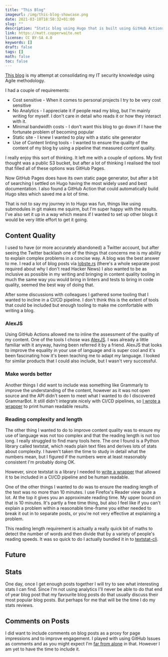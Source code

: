 ```yaml
---
title: "This Blog"
imageurl: /img/this-blog-showcase.png
date: 2021-03-10T18:50:32+01:00
slug: ""
description: "Static blog using Hugo that is built using GitHub Actions."
link: https://matt.copperwaite.net
license: CC BY-SA 4.0
keywords: []
draft: false
tags: []
math: false
toc: false
---
```


[This blog](https://matt.copperwaite.net) is my attempt at consolidating my IT security knowledge using Agile methodology.

I had a couple of requirements:

* Cost sensitive - When it comes to personal projects I try to be very cost sensitive
* No Analytics - I appreciate it if people read my blog, but I'm mainly writing for myself. I don't care in detail who reads it or how they interact with it.
* Minimal bandwidth costs - I don't want this blog to go down if I have the fortunate problem of becoming popular
* Static site - I knew I wanted to play with a static site generator
* Use of Content linting tools - I wanted to ensure the quality of the content of my blog by using a pipeline that measured content quality.

I really enjoy this sort of thinking. It left me with a couple of options. My first thought was a public S3 bucket, but after a lot of thinking I realised the tool that filled all of these options was GitHub Pages.

Now GitHub Pages does have its own static page generator, but after a bit of searching I settled on Hugo having the most widely used and best documentation. I also found a GitHub Action that could automatically build Hugo sites which saved me a lot of time.

That is not to say my journey in to Hugo was fun, things like using submodules in git makes me squirm, but I'm super happy with the results. I've also set it up in a way which means if I wanted to set up other blogs it would be very little effort to get it going.

## Content Quality

I used to have (or more accurately abandoned) a Twitter account, but after seeing the Twitter backlash one of the things that concerns me is my ability to explain complex problems in a concise way. A blog was the best answer to me. I read a lot of blog posts via [lobste.rs](https://losbte.rs) (there's a whole separate post required about why I don't read Hacker News) I also wanted to be as inclusive as possible in my writing and bringing in content quality tooling in much the same way you would bring in linters and tests to bring in code quality, seemed the best way of doing that.

After some discussions with colleagues I gathered some tooling that I wanted to incline in a CI/CD pipeline. I don't think this is the extent of tools that could be included but enough tooling to make me comfortable with writing a blog.

### AlexJS

Using GitHub Actions allowed me to inline the assessment of the quality of my content. One of the tools I chose was [AlexJS](https://alexjs.com/). I was already a little familiar with it anyway, having been referred it by a friend. AlexJS that looks to improve the equality in your use of language and is super cool and it's been fascinating how it's been teaching me to adapt my language. I looked for similar products that I could also include, but I wasn't very successful.

### Make words better

Another things I did want to include was something like Grammarly to improve the understanding of the content, however as it was not open source and the API didn't seem to meet what I wanted to do I discovered GrammarBot. It still didn't integrate nicely with CI/CD pipelines, so [I wrote a wrapper](https://github.com/yamatt/python3-hemoglobin) to print human readable results.

### Reading complexity and length

The other thing I wanted to do to improve content quality was to ensure my use of language was not too complex and that the reading length is not too long. I really struggled to find many tools here. The one I found is a Python library called textstat, which reads plain text files and derives lots of stats about complexity. I haven't taken the time to study in detail what the numbers mean, but I figured if the numbers were at least reasonably consistent I'm probably doing OK.

However, since textstat is a library I needed to [write a wrapper](https://github.com/yamatt/python3-textstat-cli) that allowed it to be included in a CI/CD pipeline and be human readable.

One of the other things I wanted to do was to ensure the reading length of the text was no more than 10 minutes. I use Firefox's Reader view quite a lot. At the top it gives you an approximate reading time. My upper bound on that is 10 minutes. It's partly a free time thing, but also I feel like if you can't explain a problem within a reasonable time-frame you either needed to break it out in to separate posts, or you're not very effective at explaining a problem.

This reading length requirement is actually a really quick bit of maths to detect the number of words and then divide that by a variety of people's reading speeds. It was so quick to do I actually bundled it in to [textstat-cli](https://github.com/yamatt/python3-textstat-cli).

## Future

## Stats

One day, once I get enough posts together I will try to see what interesting stats I can find. Since I'm not using analytics I'll never be able to do that end of year blog post that my favourite blog posts do that usually discuss their most popular blog posts. But perhaps for me that will be the time I do my stats reviews.

## Comments on Posts

I did want to include comments on blog posts as a proxy for page impressions and to improve engagement. I played with using GitHub Issues as comments and as you might expect I'm [far from alone](https://github.com/krasimir/octomments) in that. However I am yet to have the time to include it.

